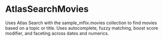 # AtlasSearchMovies
Uses Atlas Search with the sample_mflix.movies collection to find movies based on a topic or title. Uses autocomplete, fuzzy matching, boost score modifier, and faceting across dates and numerics.
